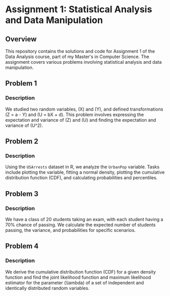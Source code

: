 # Assignment 1: Statistical Analysis and Data Manipulation

## Overview
This repository contains the solutions and code for Assignment 1 of the Data Analysis course, part of my Master's in Computer Science. The assignment covers various problems involving statistical analysis and data manipulation.

## Problem 1
### Description
We studied two random variables, \(X\) and \(Y\), and defined transformations \(Z = a - Y\) and \(U = bX + d\). This problem involves expressing the expectation and variance of \(Z\) and \(U\) and finding the expectation and variance of \(U^2\).

## Problem 2
### Description
Using the `USArrests` dataset in R, we analyze the `UrbanPop` variable. Tasks include plotting the variable, fitting a normal density, plotting the cumulative distribution function (CDF), and calculating probabilities and percentiles.

## Problem 3
### Description
We have a class of 20 students taking an exam, with each student having a 70% chance of passing. We calculate the expected number of students passing, the variance, and probabilities for specific scenarios.

## Problem 4
### Description
We derive the cumulative distribution function (CDF) for a given density function and find the joint likelihood function and maximum likelihood estimator for the parameter \(\lambda\) of a set of independent and identically distributed random variables.
